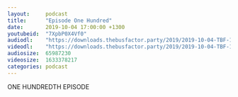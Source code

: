 ```yaml
---
layout:     podcast
title:      "Episode One Hundred"
date:       2019-10-04 17:00:00 +1300
youtubeid:  "7XpbP0X4Vf0"
audiodl:    "https://downloads.thebusfactor.party/2019/2019-10-04-TBF-100.mp3"
videodl:    "https://downloads.thebusfactor.party/2019/2019-10-04-TBF-100.mp4"
audiosize:  65987230
videosize:  1633378217
categories: podcast
---
```

ONE HUNDREDTH EPISODE
